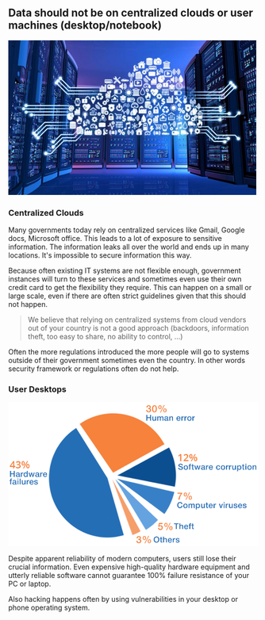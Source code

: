 ## **Data should not be on centralized clouds or user machines (desktop/notebook)**

![](img/centralized_cloud.png)  

### Centralized Clouds

Many governments today rely on centralized services like Gmail, Google docs, Microsoft office. This leads to a lot of exposure to sensitive information. The information leaks all over the world and ends up in many locations. It's impossible to secure information this way.

Because often existing IT systems are not flexible enough, government instances will turn to these services and sometimes even use their own credit card to get the flexibility they require. This can happen on a small or large scale, even if there are often strict guidelines given that this should not happen.

> We believe that relying on centralized systems from cloud vendors out of your country is not a good approach (backdoors, information theft, too easy to share, no ability to control, ...)

Often the more regulations introduced the more people will go to systems outside of their government sometimes even the country. In other words security framework or regulations often do not help.

### User Desktops

![](img/data_loss_stat.png)  

Despite apparent reliability of modern computers, users still lose their crucial information. Even expensive high-quality hardware equipment and utterly reliable software cannot guarantee 100% failure resistance of your PC or laptop.

Also hacking happens often by using vulnerabilities in your desktop or phone operating system.